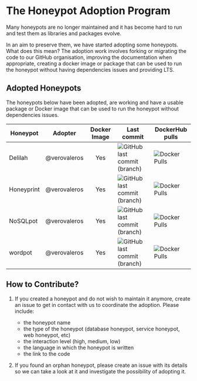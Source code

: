 # The Honeypot Adoption Program

Many honeypots are no longer maintained and it has become hard to run and test them as libraries and packages evolve.

In an aim to preserve them, we have started adopting some honeypots. What does this mean? The adoption work involves forking or migrating the code to our GitHub organisation, improving the documentation when appropriate, creating a docker image or package that can be used to run the honeypot without having dependencies issues and providing LTS.

## Adopted Honeypots

The honeypots below have been adopted, are working and have a usable package or Docker image that can be used to run the honeypot without dependencies issues.

| Honeypot   | Adopter    | Docker Image | Last commit | DockerHub pulls |
| ---------- | :------------: |:------------: | ----------- | --------------- |
| Delilah    | @verovaleros | Yes          | ![GitHub last commit (branch)](https://img.shields.io/github/last-commit/The-Honeypot-Archive-Project/delilah) | ![Docker Pulls](https://img.shields.io/docker/pulls/verovaleros/delilah?color=green) |
| Honeyprint | @verovaleros | Yes          | ![GitHub last commit (branch)](https://img.shields.io/github/last-commit/The-Honeypot-Archive-Project/honeyprint) | ![Docker Pulls](https://img.shields.io/docker/pulls/verovaleros/honeyprint?color=green) |
| NoSQLpot   | @verovaleros | Yes          | ![GitHub last commit (branch)](https://img.shields.io/github/last-commit/The-Honeypot-Archive-Project/nosqlpot) | ![Docker Pulls](https://img.shields.io/docker/pulls/verovaleros/nosqlpot?color=green)|
| wordpot    | @verovaleros | Yes          | ![GitHub last commit (branch)](https://img.shields.io/github/last-commit/The-Honeypot-Archive-Project/wordpot) |  ![Docker Pulls](https://img.shields.io/docker/pulls/verovaleros/wordpot?color=green)|

## How to Contribute?

1. If you created a honeypot and do not wish to maintain it anymore, create an issue to get in contact with us to coordinate the adoption. Please include:
    - the honeypot name
    - the type of the honeypot (database honeypot, service honeypot, web honeypot, etc)
    - the interaction level (high, medium, low)
    - the language in which the honeypot is written
    - the link to the code

2. If you found an orphan honeypot, please create an issue with its details so we can take a look at it and investigate the possibility of adopting it.
